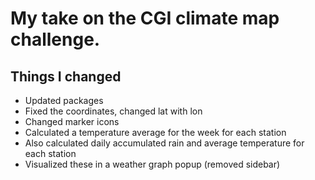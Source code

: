 # My take on the CGI climate map challenge.
## Things I changed
- Updated packages
- Fixed the coordinates, changed lat with lon
- Changed marker icons
- Calculated a temperature average for the week for each station
- Also calculated daily accumulated rain and average temperature for each station
- Visualized these in a weather graph popup (removed sidebar)
